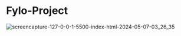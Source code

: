 # Fylo-Project
![screencapture-127-0-0-1-5500-index-html-2024-05-07-03_26_35](https://github.com/elsayednegm13/Fylo-Project/assets/85335551/42f07961-08a8-48be-8014-953dca5c02af)
